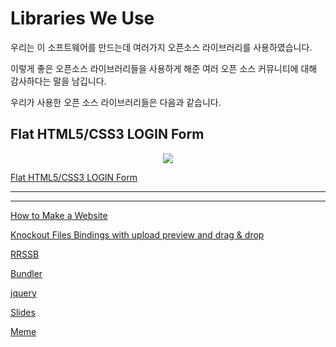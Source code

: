 # Libraries We Use

우리는 이 소프트웨어를 만드는데 여러가지 오픈소스 라이브러리를 사용하였습니다.

이렇게 좋은 오픈소스 라이브러리들을 사용하게 해준 여러 오픈 소스 커뮤니티에 대해 감사하다는 말을 남깁니다.

우리가 사용한 오픈 소스 라이브러리들은 다음과 같습니다.

## Flat HTML5/CSS3 LOGIN Form

<p align="center">
<img src = "https://github.com/gunoong011/test_demo/blob/master/image_test/Flat.png">
<p/>

[Flat HTML5/CSS3 LOGIN Form](https://github.com/gunoong011/os_second_project/blob/master/Library_License/The_MIT_License/Flat_HTML5_License.md)


-------
-------


[How to Make a Website](https://github.com/gunoong011/os_second_project/blob/master/Library_License/The_MIT_License/HowToMakeAWebsiteLicense.md)

[Knockout Files Bindings with upload preview and drag & drop](https://github.com/gunoong011/os_second_project/blob/master/Library_License/The_MIT_License/KnockoutFilesLicense.md)

[RRSSB](https://github.com/gunoong011/os_second_project/blob/master/Library_License/The_MIT_License/RRSSB_LIcense.md)

[Bundler](https://github.com/gunoong011/os_second_project/blob/master/Library_License/The_MIT_License/BundlerLicense.md)

[jquery](https://github.com/gunoong011/os_second_project/blob/master/Library_License/The_MIT_License/jqueryLicense.md)

[Slides](https://github.com/gunoong011/os_second_project/blob/master/Library_License/Apache_License_Version_2.0/SlidesLicense.md)

[Meme](https://github.com/gunoong011/os_second_project/blob/master/Library_License/3-Clause_BSD_License(BSD-3-Clause)/MemeLicense.md)